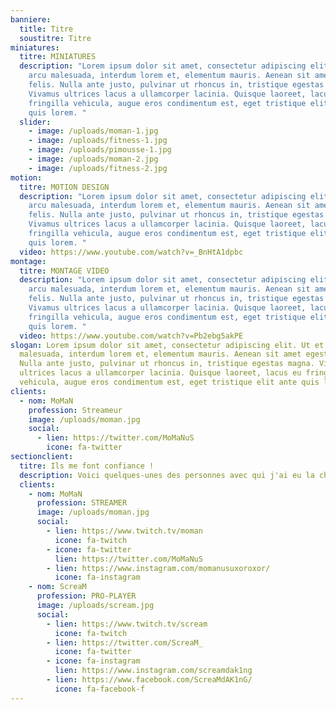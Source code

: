 ```yaml
---
banniere:
  title: Titre
  soustitre: Titre
miniatures:
  titre: MINIATURES
  description: "Lorem ipsum dolor sit amet, consectetur adipiscing elit. Ut et
    arcu malesuada, interdum lorem et, elementum mauris. Aenean sit amet egestas
    felis. Nulla ante justo, pulvinar ut rhoncus in, tristique egestas magna.
    Vivamus ultrices lacus a ullamcorper lacinia. Quisque laoreet, lacus eu
    fringilla vehicula, augue eros condimentum est, eget tristique elit ante
    quis lorem. "
  slider:
    - image: /uploads/moman-1.jpg
    - image: /uploads/fitness-1.jpg
    - image: /uploads/pimousse-1.jpg
    - image: /uploads/moman-2.jpg
    - image: /uploads/fitness-2.jpg
motion:
  titre: MOTION DESIGN
  description: "Lorem ipsum dolor sit amet, consectetur adipiscing elit. Ut et
    arcu malesuada, interdum lorem et, elementum mauris. Aenean sit amet egestas
    felis. Nulla ante justo, pulvinar ut rhoncus in, tristique egestas magna.
    Vivamus ultrices lacus a ullamcorper lacinia. Quisque laoreet, lacus eu
    fringilla vehicula, augue eros condimentum est, eget tristique elit ante
    quis lorem. "
  video: https://www.youtube.com/watch?v=_BnHtA1dpbc
montage:
  titre: MONTAGE VIDEO
  description: "Lorem ipsum dolor sit amet, consectetur adipiscing elit. Ut et
    arcu malesuada, interdum lorem et, elementum mauris. Aenean sit amet egestas
    felis. Nulla ante justo, pulvinar ut rhoncus in, tristique egestas magna.
    Vivamus ultrices lacus a ullamcorper lacinia. Quisque laoreet, lacus eu
    fringilla vehicula, augue eros condimentum est, eget tristique elit ante
    quis lorem. "
  video: https://www.youtube.com/watch?v=Pb2ebg5akPE
slogan: Lorem ipsum dolor sit amet, consectetur adipiscing elit. Ut et arcu
  malesuada, interdum lorem et, elementum mauris. Aenean sit amet egestas felis.
  Nulla ante justo, pulvinar ut rhoncus in, tristique egestas magna. Vivamus
  ultrices lacus a ullamcorper lacinia. Quisque laoreet, lacus eu fringilla
  vehicula, augue eros condimentum est, eget tristique elit ante quis lorem.
clients:
  - nom: MoMaN
    profession: Streameur
    image: /uploads/moman.jpg
    social:
      - lien: https://twitter.com/MoMaNuS
        icone: fa-twitter
sectionclient:
  titre: Ils me font confiance !
  description: Voici quelques-unes des personnes avec qui j'ai eu la chance de collaborer.
  clients:
    - nom: MoMaN
      profession: STREAMER
      image: /uploads/moman.jpg
      social:
        - lien: https://www.twitch.tv/moman
          icone: fa-twitch
        - icone: fa-twitter
          lien: https://twitter.com/MoMaNuS
        - lien: https://www.instagram.com/momanusuxoroxor/
          icone: fa-instagram
    - nom: ScreaM
      profession: PRO-PLAYER
      image: /uploads/scream.jpg
      social:
        - lien: https://www.twitch.tv/scream
          icone: fa-twitch
        - lien: https://twitter.com/ScreaM_
          icone: fa-twitter
        - icone: fa-instagram
          lien: https://www.instagram.com/screamdak1ng
        - lien: https://www.facebook.com/ScreaMdAK1nG/
          icone: fa-facebook-f
---
```

